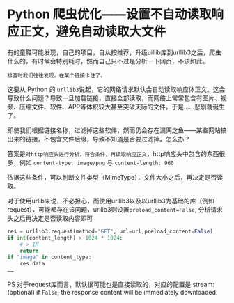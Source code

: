 # Python 爬虫优化——设置不自动读取响应正文，避免自动读取大文件

有的童鞋可能发现，自己的项目，自从按推荐，升级uillib库到urllib3之后，爬虫什么的，有时候会特别耗时，然而自己只不过是分析一下网页，不该如此。

`排查时我们往往发现，在某个链接卡住了。`

这要从 Python 的 `urllib3`说起，它的网络请求默认会自动读取响应体正文。这会导致什么问题？导致一旦加载链接，直接全部读取，而网络上常常包含有图片、视频、压缩文件、软件、APP等体积较大甚至突破天际的文件。于是……悲剧就诞生了。

即使我们根据链接名称，过滤掉这些软件，然而仍会存在漏网之鱼——某些网站搞出来的链接，不包含文件后缀，导致不知道是否要过滤掉。怎么办？

答案是`对http响应头进行分析，符合条件，再读取响应正文`，http响应头中包含的东西很多，例如
`content-type: image/png` 与 `content-length: 960`

依据这些条件，可以判断文件类型（MimeType），文件大小之后，再决定是否读取。

对于使用urlib来说，不必担心，而使用urllib3以及以urllib3为基础的库（例如request），可能都存在该问题，urllib3则设置`preload_content=False`, 分析请求头之后再决定是否读取内容即可

```python
res = urllib3.request(method="GET", url=url,preload_content=False)
if int(content_length) > 1024 * 1024:
    # > 1M
    return
if "image" in content_type:
    res.data
……
```

PS
对于request库而言，默认很可能也是直接读取的，对应的配置是
stream: (optional) if ``False``, the response content will be immediately downloaded.



